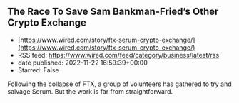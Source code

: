 ## The Race To Save Sam Bankman-Fried’s Other Crypto Exchange
 - [https://www.wired.com/story/ftx-serum-crypto-exchange/](https://www.wired.com/story/ftx-serum-crypto-exchange/)
 - RSS feed: https://www.wired.com/feed/category/business/latest/rss
 - date published: 2022-11-22 16:59:39+00:00
 - Starred: False

Following the collapse of FTX, a group of volunteers has gathered to try and salvage Serum. But the work is far from straightforward.

